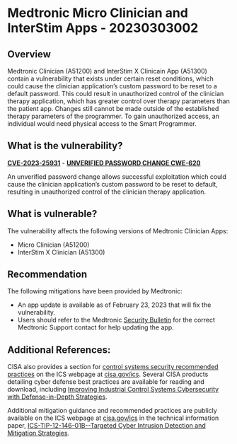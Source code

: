 # Medtronic Micro Clinician and InterStim Apps - 20230303002

## Overview
Medtronic Clinician (A51200) and InterStim X Clinicain App (A51300) contain a vulnerability that exists under certain reset conditions, which could cause the clinician application’s custom password to be reset to a default password. This could result in unauthorized control of the clinician therapy application, which has greater control over therapy parameters than the patient app. Changes still cannot be made outside of the established therapy parameters of the programmer. To gain unauthorized access, an individual would need physical access to the Smart Programmer. 

## What is the vulnerability?

[**CVE-2023-25931**](https://cve.mitre.org/cgi-bin/cvename.cgi?name=CVE-2023-25931) - [**UNVERIFIED PASSWORD CHANGE CWE-620**](https://cwe.mitre.org/data/definitions/620.html)

An unverified password change allows successful exploitation which could cause the clinician application’s custom password to be reset to default, resulting in unauthorized control of the clinician therapy application. 

## What is vulnerable? 
The vulnerability affects the following versions of Medtronic Clinician Apps: 

- Micro Clinician (A51200) 
- InterStim X Clinician (A51300) 

## Recommendation
The following mitigations have been provided by Medtronic: 

-   An app update is available as of February 23, 2023 that will fix the vulnerability. 
-   Users should refer to the Medtronic [Security Bulletin](https://global.medtronic.com/xg-en/product-security/security-bulletins/pelvic-health-interstim-micro.html) for the correct Medtronic Support contact for help updating the app.  


## Additional References:

CISA also provides a section for [control systems security recommended practices](https://us-cert.cisa.gov/ics/Recommended-Practices) on the ICS webpage at [cisa.gov/ics](https://cisa.gov/ics). Several CISA products detailing cyber defense best practices are available for reading and download, including [Improving Industrial Control Systems Cybersecurity with Defense-in-Depth Strategies](https://us-cert.cisa.gov/sites/default/files/recommended_practices/NCCIC_ICS-CERT_Defense_in_Depth_2016_S508C.pdf).

Additional mitigation guidance and recommended practices are publicly available on the ICS webpage at [cisa.gov/ics](https://cisa.gov/ics) in the technical information paper, [ICS-TIP-12-146-01B--Targeted Cyber Intrusion Detection and Mitigation Strategies](https://www.cisa.gov/uscert/ics/tips/ICS-TIP-12-146-01B).